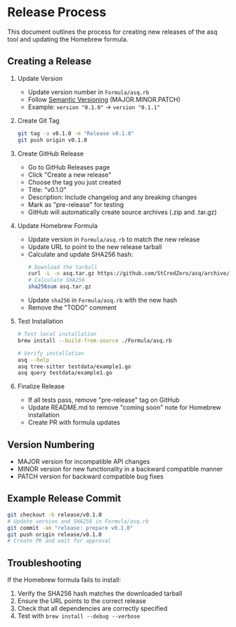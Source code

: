 # Release Process

This document outlines the process for creating new releases of the asq tool and updating the Homebrew formula.

## Creating a Release

1. Update Version
   - Update version number in `Formula/asq.rb`
   - Follow [Semantic Versioning](https://semver.org/) (MAJOR.MINOR.PATCH)
   - Example: `version "0.1.0"` → `version "0.1.1"`

2. Create Git Tag
   ```bash
   git tag -a v0.1.0 -m "Release v0.1.0"
   git push origin v0.1.0
   ```

3. Create GitHub Release
   - Go to GitHub Releases page
   - Click "Create a new release"
   - Choose the tag you just created
   - Title: "v0.1.0"
   - Description: Include changelog and any breaking changes
   - Mark as "pre-release" for testing
   - GitHub will automatically create source archives (.zip and .tar.gz)

4. Update Homebrew Formula
   - Update version in `Formula/asq.rb` to match the new release
   - Update URL to point to the new release tarball
   - Calculate and update SHA256 hash:
     ```bash
     # Download the tarball
     curl -L -o asq.tar.gz https://github.com/StCredZero/asq/archive/refs/tags/v0.1.0.tar.gz
     # Calculate SHA256
     sha256sum asq.tar.gz
     ```
   - Update `sha256` in `Formula/asq.rb` with the new hash
   - Remove the "TODO" comment

5. Test Installation
   ```bash
   # Test local installation
   brew install --build-from-source ./Formula/asq.rb
   
   # Verify installation
   asq --help
   asq tree-sitter testdata/example1.go
   asq query testdata/example1.go
   ```

6. Finalize Release
   - If all tests pass, remove "pre-release" tag on GitHub
   - Update README.md to remove "coming soon" note for Homebrew installation
   - Create PR with formula updates

## Version Numbering

- MAJOR version for incompatible API changes
- MINOR version for new functionality in a backward compatible manner
- PATCH version for backward compatible bug fixes

## Example Release Commit

```bash
git checkout -b release/v0.1.0
# Update version and SHA256 in Formula/asq.rb
git commit -am "release: prepare v0.1.0"
git push origin release/v0.1.0
# Create PR and wait for approval
```

## Troubleshooting

If the Homebrew formula fails to install:
1. Verify the SHA256 hash matches the downloaded tarball
2. Ensure the URL points to the correct release
3. Check that all dependencies are correctly specified
4. Test with `brew install --debug --verbose`
